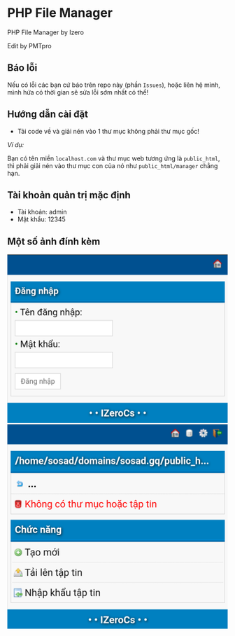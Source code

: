 # PHP File Manager

PHP File Manager by Izero

Edit by PMTpro

## Báo lỗi

Nếu có lỗi các bạn cứ báo trên repo này (phần `Issues`), hoặc liên hệ mình, mình hứa có thời gian sẽ sửa lỗi sớm nhất có thể!

## Hướng dẫn cài đặt

- Tải code về và giải nén vào 1 thư mục không phải thư mục gốc!

_Ví dụ:_

Bạn có tên miền `localhost.com` và thư mục web tương ứng là `public_html`, thì phải giải nén vào thư mục con của nó như `public_html/manager` chẳng hạn.

## Tài khoản quản trị mặc định

  * Tài khoản: admin
  * Mật khẩu: 12345

## Một số ảnh đính kèm

![image](screenshot.png)
![image](screenshot1.png)
